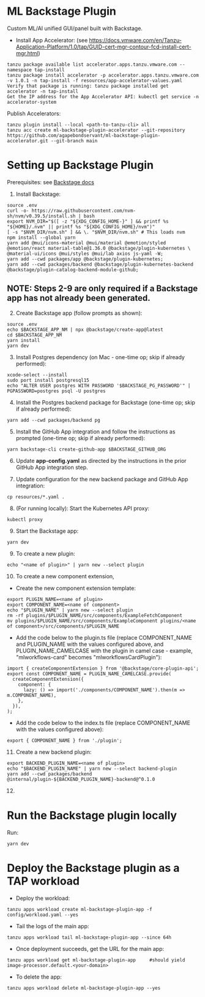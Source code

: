 # ML Backstage Plugin
Custom ML/AI unified GUI/panel built with Backstage.

* Install App Accelerator: (see https://docs.vmware.com/en/Tanzu-Application-Platform/1.0/tap/GUID-cert-mgr-contour-fcd-install-cert-mgr.html)
```
tanzu package available list accelerator.apps.tanzu.vmware.com --namespace tap-install
tanzu package install accelerator -p accelerator.apps.tanzu.vmware.com -v 1.0.1 -n tap-install -f resources/app-accelerator-values.yaml
Verify that package is running: tanzu package installed get accelerator -n tap-install
Get the IP address for the App Accelerator API: kubectl get service -n accelerator-system
```

Publish Accelerators:
```
tanzu plugin install --local <path-to-tanzu-cli> all
tanzu acc create ml-backstage-plugin-accelerator --git-repository https://github.com/agapebondservant/ml-backstage-plugin-accelerator.git --git-branch main
```

# Setting up Backstage Plugin
Prerequisites: see <a href="https://backstage.io/docs/getting-started/#prerequisites" target="_blank">Backstage docs</a>

1. Install Backstage:
```
source .env
curl -o- https://raw.githubusercontent.com/nvm-sh/nvm/v0.39.5/install.sh | bash
export NVM_DIR="$([ -z "${XDG_CONFIG_HOME-}" ] && printf %s "${HOME}/.nvm" || printf %s "${XDG_CONFIG_HOME}/nvm")"
[ -s "$NVM_DIR/nvm.sh" ] && \. "$NVM_DIR/nvm.sh" # This loads nvm
npm install --global yarn
yarn add @mui/icons-material @mui/material @emotion/styled @emotion/react material-table@1.36.0 @backstage/plugin-kubernetes \
@material-ui/icons @mui/styles @mui/lab axios js-yaml -W;
yarn add --cwd packages/app @backstage/plugin-kubernetes;
yarn add --cwd packages/backend @backstage/plugin-kubernetes-backend @backstage/plugin-catalog-backend-module-github;
```

## NOTE: Steps 2-9 are only required if a Backstage app has not already been generated.
2. Create Backstage app (follow prompts as shown):
```
source .env
echo $BACKSTAGE_APP_NM | npx @backstage/create-app@latest
cd $BACKSTAGE_APP_NM
yarn install
yarn dev
```

3. Install Postgres dependency (on Mac - one-time op; skip if already performed):
```
xcode-select --install
sudo port install postgresql15
echo "ALTER USER postgres WITH PASSWORD '$BACKSTAGE_PG_PASSWORD'" | PGPASSWORD=postgres psql -U postgres
```

4. Install the Postgres backend package for Backstage (one-time op; skip if already performed):
```
yarn add --cwd packages/backend pg
```

5. Install the GitHub App integration and follow the instructions as prompted (one-time op; skip if already performed):
```
yarn backstage-cli create-github-app $BACKSTAGE_GITHUB_ORG
```

6. Update **app-config.yaml** as directed by the instructions in the prior GitHub App integration step. 

7. Update configuration for the new backend package and GitHub App integration:
```
cp resources/*.yaml .
```

8. (For running locally): Start the Kubernetes API proxy:
```
kubectl proxy
```

9. Start the Backstage app:
```
yarn dev
```

9. To create a new plugin:
```
echo "<name of plugin>" | yarn new --select plugin
```
10. To create a new component extension,

* Create the new component extension template:
```
export PLUGIN_NAME=<name of plugin>
export COMPONENT_NAME=<name of component>
echo "$PLUGIN_NAME" | yarn new --select plugin
rm -rf plugins/$PLUGIN_NAME/src/components/ExampleFetchComponent
mv plugins/$PLUGIN_NAME/src/components/ExampleComponent plugins/<name of component>/src/components/$PLUGIN_NAME
```

* Add the code below to the plugin.ts file (replace COMPONENT_NAME and PLUGIN_NAME with the values configured above,
and PLUGIN_NAME_CAMELCASE with the plugin in camel case - example, "mlworkflows-card" becomes "mlworkflowsCardPlugin"):
```
import { createComponentExtension } from '@backstage/core-plugin-api';
export const COMPONENT_NAME = PLUGIN_NAME_CAMELCASE.provide(
  createComponentExtension({
    component: {
      lazy: () => import('./components/COMPONENT_NAME').then(m => m.COMPONENT_NAME),
    },
  }),
);
```

* Add the code below to the index.ts file (replace COMPONENT_NAME with the values configured above):
```
export { COMPONENT_NAME } from './plugin';
```

11. Create a new backend plugin:
```
export BACKEND_PLUGIN_NAME=<name of plugin>
echo "$BACKEND_PLUGIN_NAME" | yarn new --select backend-plugin
yarn add --cwd packages/backend @internal/plugin-${BACKEND_PLUGIN_NAME}-backend@^0.1.0
```
12. 

# Run the Backstage plugin locally
Run:
```
yarn dev
```
# Deploy the Backstage plugin as a TAP workload

* Deploy the workload:
```
tanzu apps workload create ml-backstage-plugin-app -f config/workload.yaml --yes
```

* Tail the logs of the main app:
```
tanzu apps workload tail ml-backstage-plugin-app --since 64h
```

* Once deployment succeeds, get the URL for the main app:
```
tanzu apps workload get ml-backstage-plugin-app     #should yield image-processor.default.<your-domain>
```

* To delete the app:
```
tanzu apps workload delete ml-backstage-plugin-app --yes
```